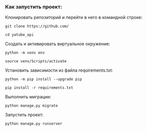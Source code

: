 ### Как запустить проект:

Клонировать репозиторий и перейти в него в командной строке:

```
git clone https://github.com/
```

```
cd yatube_api
```

Cоздать и активировать виртуальное окружение:

```
python -m venv env
```

```
source venv/Scripts/activate
```

Установить зависимости из файла requirements.txt:

```
python -m pip install --upgrade pip
```

```
pip install -r requirements.txt
```

Выполнить миграции:

```
python manage.py migrate
```

Запустить проект:

```
python manage.py runserver
```